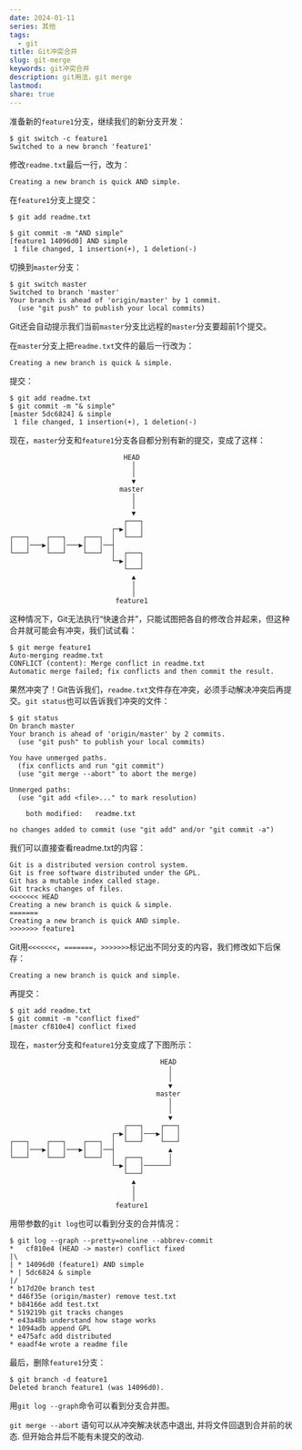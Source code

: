 ```yaml
---  
date: 2024-01-11  
series: 其他  
tags:  
  - git  
title: Git冲突合并  
slug: git-merge  
keywords: git冲突合并  
description: git用法，git merge  
lastmod:   
share: true  
---  
```

  
准备新的`feature1`分支，继续我们的新分支开发：  
  
```  
$ git switch -c feature1  
Switched to a new branch 'feature1'  
```  
  
修改`readme.txt`最后一行，改为：  
  
```  
Creating a new branch is quick AND simple.  
```  
  
在`feature1`分支上提交：  
  
```  
$ git add readme.txt  
  
$ git commit -m "AND simple"  
[feature1 14096d0] AND simple  
 1 file changed, 1 insertion(+), 1 deletion(-)  
```  
  
切换到`master`分支：  
  
```  
$ git switch master  
Switched to branch 'master'  
Your branch is ahead of 'origin/master' by 1 commit.  
  (use "git push" to publish your local commits)  
```  
  
Git还会自动提示我们当前`master`分支比远程的`master`分支要超前1个提交。  
  
在`master`分支上把`readme.txt`文件的最后一行改为：  
  
```  
Creating a new branch is quick & simple.  
```  
  
提交：  
  
```  
$ git add readme.txt   
$ git commit -m "& simple"  
[master 5dc6824] & simple  
 1 file changed, 1 insertion(+), 1 deletion(-)  
```  
  
现在，`master`分支和`feature1`分支各自都分别有新的提交，变成了这样：  
  
```ascii  
                            HEAD  
                              │  
                              │  
                              ▼  
                           master  
                              │  
                              │  
                              ▼  
                            ┌───┐  
                         ┌─▶│   │  
┌───┐    ┌───┐    ┌───┐  │  └───┘  
│   │───▶│   │───▶│   │──┤  
└───┘    └───┘    └───┘  │  ┌───┐  
                         └─▶│   │  
                            └───┘  
                              ▲  
                              │  
                              │  
                          feature1  
```  
  
这种情况下，Git无法执行“快速合并”，只能试图把各自的修改合并起来，但这种合并就可能会有冲突，我们试试看：  
  
```  
$ git merge feature1  
Auto-merging readme.txt  
CONFLICT (content): Merge conflict in readme.txt  
Automatic merge failed; fix conflicts and then commit the result.  
```  
  
果然冲突了！Git告诉我们，`readme.txt`文件存在冲突，必须手动解决冲突后再提交。`git status`也可以告诉我们冲突的文件：  
  
```  
$ git status  
On branch master  
Your branch is ahead of 'origin/master' by 2 commits.  
  (use "git push" to publish your local commits)  
  
You have unmerged paths.  
  (fix conflicts and run "git commit")  
  (use "git merge --abort" to abort the merge)  
  
Unmerged paths:  
  (use "git add <file>..." to mark resolution)  
  
	both modified:   readme.txt  
  
no changes added to commit (use "git add" and/or "git commit -a")  
```  
  
我们可以直接查看readme.txt的内容：  
  
```  
Git is a distributed version control system.  
Git is free software distributed under the GPL.  
Git has a mutable index called stage.  
Git tracks changes of files.  
<<<<<<< HEAD  
Creating a new branch is quick & simple.  
=======  
Creating a new branch is quick AND simple.  
>>>>>>> feature1  
```  
  
Git用`<<<<<<<`，`=======`，`>>>>>>>`标记出不同分支的内容，我们修改如下后保存：  
  
```  
Creating a new branch is quick and simple.  
```  
  
再提交：  
  
```  
$ git add readme.txt   
$ git commit -m "conflict fixed"  
[master cf810e4] conflict fixed  
```  
  
现在，`master`分支和`feature1`分支变成了下图所示：  
  
```ascii  
                                     HEAD  
                                       │  
                                       │  
                                       ▼  
                                    master  
                                       │  
                                       │  
                                       ▼  
                            ┌───┐    ┌───┐  
                         ┌─▶│   │───▶│   │  
┌───┐    ┌───┐    ┌───┐  │  └───┘    └───┘  
│   │───▶│   │───▶│   │──┤             ▲  
└───┘    └───┘    └───┘  │  ┌───┐      │  
                         └─▶│   │──────┘  
                            └───┘  
                              ▲  
                              │  
                              │  
                          feature1  
```  
  
用带参数的`git log`也可以看到分支的合并情况：  
  
```  
$ git log --graph --pretty=oneline --abbrev-commit  
*   cf810e4 (HEAD -> master) conflict fixed  
|\    
| * 14096d0 (feature1) AND simple  
* | 5dc6824 & simple  
|/    
* b17d20e branch test  
* d46f35e (origin/master) remove test.txt  
* b84166e add test.txt  
* 519219b git tracks changes  
* e43a48b understand how stage works  
* 1094adb append GPL  
* e475afc add distributed  
* eaadf4e wrote a readme file  
```  
  
最后，删除`feature1`分支：  
  
```  
$ git branch -d feature1  
Deleted branch feature1 (was 14096d0).  
```  
  
用`git log --graph`命令可以看到分支合并图。  
  
`git merge --abort` 语句可以从冲突解决状态中退出, 并将文件回退到合并前的状态. 但开始合并后不能有未提交的改动.